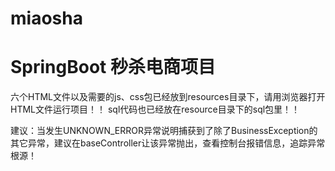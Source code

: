 # miaosha
# SpringBoot 秒杀电商项目

六个HTML文件以及需要的js、css包已经放到resources目录下，请用浏览器打开HTML文件运行项目！！
sql代码也已经放在resource目录下的sql包里！！

建议：当发生UNKNOWN_ERROR异常说明捕获到了除了BusinessException的其它异常，建议在baseController让该异常抛出，查看控制台报错信息，追踪异常根源！

